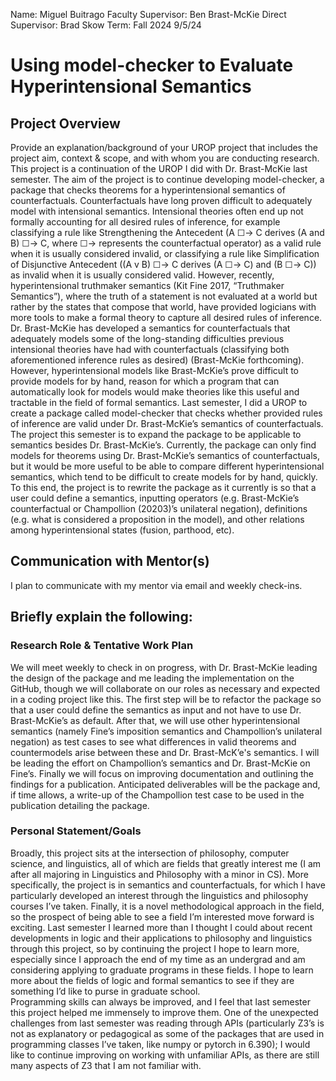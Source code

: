 Name: Miguel Buitrago
Faculty Supervisor: Ben Brast-McKie
Direct Supervisor: Brad Skow
Term: Fall 2024
9/5/24
 
# Using model-checker to Evaluate Hyperintensional Semantics <!-- good title? -->
 
## Project Overview
Provide an explanation/background of your UROP project that includes the project aim, context & scope, and with whom you are conducting research.
This project is a continuation of the UROP I did with Dr. Brast-McKie last semester. The aim of the project is to continue developing model-checker, a package that checks theorems for a hyperintensional semantics of counterfactuals. 
	Counterfactuals have long proven difficult to adequately model with intensional semantics. Intensional theories often end up not formally accounting for all desired rules of inference, for example classifying a rule like Strengthening the Antecedent (A ☐-> C derives (A and B) ☐-> C, where ☐-> represents the counterfactual operator) as a valid rule when it is usually considered invalid, or classifying a rule like Simplification of Disjunctive Antecedent ((A v B) ☐-> C derives (A ☐-> C) and (B ☐-> C)) as invalid when it is usually considered valid. 
However, recently, hyperintensional truthmaker semantics (Kit Fine 2017, “Truthmaker Semantics”), where the truth of a statement is not evaluated at a world but rather by the states that compose that world, have provided logicians with more tools to make a formal theory to capture all desired rules of inference. 
Dr. Brast-McKie has developed a semantics for counterfactuals that adequately models some of the long-standing difficulties previous intensional theories have had with counterfactuals (classifying both aforementioned inference rules as desired) (Brast-McKie forthcoming). However, hyperintensional models like Brast-McKie’s prove difficult to provide models for by hand, reason for which a program that can automatically look for models would make theories like this useful and tractable in the field of formal semantics. Last semester, I did a UROP to create a package called model-checker that checks whether provided rules of inference are valid under Dr. Brast-McKie’s semantics of counterfactuals.  
The project this semester is to expand the package to be applicable to semantics besides Dr. Brast-McKie’s. Currently, the package can only find models for theorems using Dr. Brast-McKie’s semantics of counterfactuals, but it would be more useful to be able to compare different hyperintensional semantics, which tend to be difficult to create models for by hand, quickly. To this end, the project is to rewrite the package as it currently is so that a user could define a semantics, inputting operators (e.g. Brast-McKie’s counterfactual or Champollion (20203)’s unilateral negation), definitions (e.g. what is considered a proposition in the model), and other relations among hyperintensional states (fusion, parthood, etc). 

## Communication with Mentor(s)
I plan to communicate with my mentor via email and weekly check-ins. 

## Briefly explain the following:

### Research Role & Tentative Work Plan
We will meet weekly to check in on progress, with Dr. Brast-McKie leading the design of the package and me leading the implementation on the GitHub, though we will collaborate on our roles as necessary and expected in a coding project like this. The first step will be to refactor the package so that a user could define the semantics as input and not have to use Dr. Brast-McKie’s as default. After that, we will use other hyperintensional semantics (namely Fine’s imposition semantics and Champollion’s unilateral negation) as test cases to see what differences in valid theorems and countermodels arise between these and Dr. Brast-McK’e's semantics. I will be leading the effort on Champollion’s semantics and Dr. Brast-McKie on Fine’s. Finally we will focus on improving documentation and outlining the findings for a publication. Anticipated deliverables will be the package and, if time allows, a write-up of the Champollion test case to be used in the publication detailing the package. 
 
### Personal Statement/Goals
Broadly, this project sits at the intersection of philosophy, computer science, and linguistics, all of which are fields that greatly interest me (I am after all majoring in Linguistics and Philosophy with a minor in CS). More specifically, the project is in semantics and counterfactuals, for which I have particularly developed an interest through the linguistics and philosophy courses I’ve taken. Finally, it is a novel methodological approach in the field, so the prospect of being able to see a field I’m interested move forward is exciting. 
Last semester I learned more than I thought I could about recent developments in logic and their applications to philosophy and linguistics through this project, so by continuing the project I hope to learn more, especially since I approach the end of my time as an undergrad and am considering applying to graduate programs in these fields. I hope to learn more about the fields of logic and formal semantics to see if they are something I’d like to purse in graduate school.  
Programming skills can always be improved, and I feel that last semester this project helped me immensely to improve them. One of the unexpected challenges from last semester was reading through APIs (particularly Z3’s is not as explanatory or pedagogical as some of the packages that are used in programming classes I’ve taken, like numpy or pytorch in 6.390); I would like to continue improving on working with unfamiliar APIs, as there are still many aspects of Z3 that I am not familiar with.  
